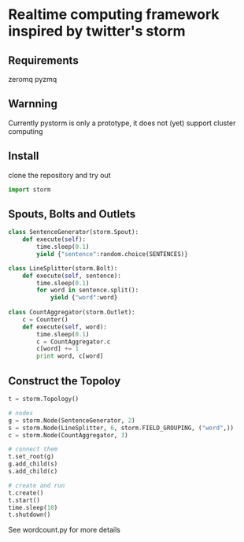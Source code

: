 Realtime computing framework inspired by twitter's storm
========================================================

Requirements
------------
zeromq
pyzmq


Warnning
--------
Currently pystorm is only a prototype, it does not (yet) support cluster computing


Install
-------
clone the repository and try out

```python
import storm
```


Spouts, Bolts and Outlets
-------------------------

```python
class SentenceGenerator(storm.Spout):
    def execute(self):
        time.sleep(0.1)
        yield {"sentence":random.choice(SENTENCES)}

class LineSplitter(storm.Bolt):
    def execute(self, sentence):
        time.sleep(0.1)
        for word in sentence.split():
            yield {"word":word}
  
class CountAggregator(storm.Outlet):
    c = Counter()
    def execute(self, word):
        time.sleep(0.1)
        c = CountAggregator.c
        c[word] += 1
        print word, c[word]
```

Construct the Topoloy
---------------------

```python
t = storm.Topology()

# nodes
g = storm.Node(SentenceGenerator, 2)
s = storm.Node(LineSplitter, 6, storm.FIELD_GROUPING, ("word",))
c = storm.Node(CountAggregator, 3)

# connect them
t.set_root(g)
g.add_child(s)
s.add_child(c)

# create and run
t.create()
t.start()
time.sleep(10)
t.shutdown()
```


See wordcount.py for more details
